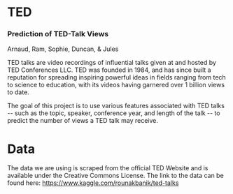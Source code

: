 # TED
### Prediction of TED-Talk Views

Arnaud, Ram, Sophie, Duncan, &amp; Jules 

TED talks are video recordings of influential talks given at and hosted by TED Conferences LLC. TED was founded in 1984, and has since built a reputation for spreading inspiring powerful ideas in fields ranging from tech to science to education, with its videos having garnered over 1 billion views to date. 

The goal of this project is to use various features associated with TED talks -- such as the topic, speaker, conference year, and length of the talk -- to predict the number of views a TED talk may receive. 


# Data

The data we are using is scraped from the official TED Website and is available under the Creative Commons License. The link to the data can be found here: https://www.kaggle.com/rounakbanik/ted-talks




